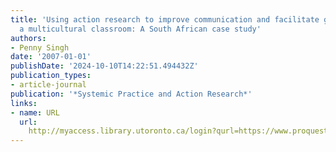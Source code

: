 ```yaml
---
title: 'Using action research to improve communication and facilitate group work in
  a multicultural classroom: A South African case study'
authors:
- Penny Singh
date: '2007-01-01'
publishDate: '2024-10-10T14:22:51.494432Z'
publication_types:
- article-journal
publication: '*Systemic Practice and Action Research*'
links:
- name: URL
  url: 
    http://myaccess.library.utoronto.ca/login?qurl=https://www.proquest.com/docview/622050951?accountid=14771&bdid=38384&_bd=wAYCRTeKTo%2FuQhV3JsO%2FnA2CU%2F4%3D
---
```


